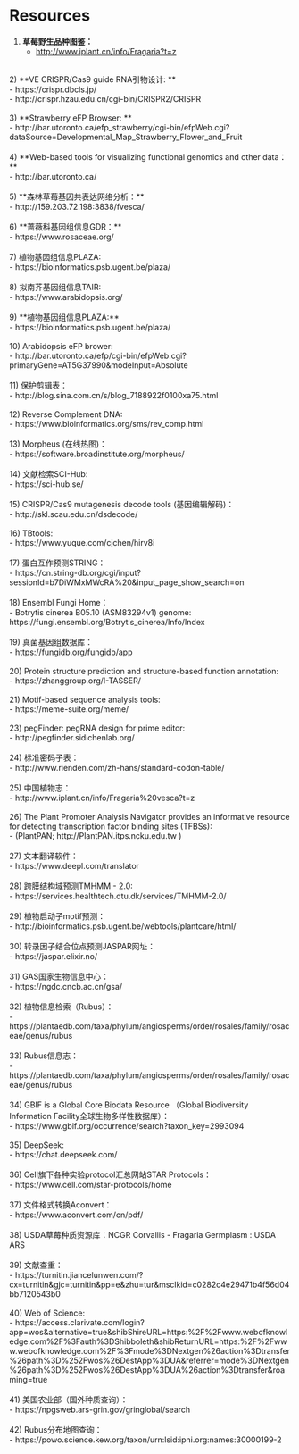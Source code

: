 # Resources

1) **草莓野生品种图鉴：**<br>
    - http://www.iplant.cn/info/Fragaria?t=z <br>
<br>
2) **VE CRISPR/Cas9 guide RNA引物设计: **<br>
    - https://crispr.dbcls.jp/ <br>
    - http://crispr.hzau.edu.cn/cgi-bin/CRISPR2/CRISPR <br>
<br>
3) **Strawberry eFP Browser: **<br>
    - http://bar.utoronto.ca/efp_strawberry/cgi-bin/efpWeb.cgi?dataSource=Developmental_Map_Strawberry_Flower_and_Fruit <br>
<br>
4) **Web-based tools for visualizing functional genomics and other data：**<br>
    - http://bar.utoronto.ca/ <br>
<br>
5) **森林草莓基因共表达网络分析：**<br>
    - http://159.203.72.198:3838/fvesca/ <br>
<br>  
6) **蔷薇科基因组信息GDR：**<br>
    - https://www.rosaceae.org/ <br>
<br>
7) 植物基因组信息PLAZA: <br>
    - https://bioinformatics.psb.ugent.be/plaza/ <br>
<br>
8) 拟南芥基因组信息TAIR: <br>
    - https://www.arabidopsis.org/ <br>
<br>
9) **植物基因组信息PLAZA:** <br>
    - https://bioinformatics.psb.ugent.be/plaza/ <br>
<br>
10) Arabidopsis eFP brower: <br>
    - http://bar.utoronto.ca/efp/cgi-bin/efpWeb.cgi?primaryGene=AT5G37990&modeInput=Absolute <br>
<br>
11) 保护剪辑表：<br>
    - http://blog.sina.com.cn/s/blog_7188922f0100xa75.html <br>
<br>
12) Reverse Complement DNA:<br>
    - https://www.bioinformatics.org/sms/rev_comp.html <br>
<br>
13) Morpheus (在线热图)：<br>
    - https://software.broadinstitute.org/morpheus/ <br>
<br>
14) 文献检索SCI-Hub:<br> 
    - https://sci-hub.se/ <br>
<br>
15) CRISPR/Cas9 mutagenesis decode tools (基因编辑解码)：<br>
    - http://skl.scau.edu.cn/dsdecode/ <br>
<br>
16) TBtools:<br>
    - https://www.yuque.com/cjchen/hirv8i <br>
<br>
17) 蛋白互作预测STRING：<br>
    - https://cn.string-db.org/cgi/input?sessionId=b7DiWMxMWcRA%20&input_page_show_search=on <br>
<br>
18) Ensembl Fungi Home：<br>
    - Botrytis cinerea B05.10 (ASM83294v1) genome: https://fungi.ensembl.org/Botrytis_cinerea/Info/Index  <br>
<br>
19) 真菌基因组数据库：<br>
    - https://fungidb.org/fungidb/app <br>
<br>
20) Protein structure prediction and structure-based function annotation:<br> 
    - https://zhanggroup.org/I-TASSER/ <br>
<br>
21) Motif-based sequence analysis tools: <br>
    - https://meme-suite.org/meme/ <br>
<br>
23) pegFinder: pegRNA design for prime editor: <br>
    - http://pegfinder.sidichenlab.org/ <br>
<br>
24) 标准密码子表：<br>
    - http://www.rienden.com/zh-hans/standard-codon-table/ <br>
<br>
25) 中国植物志：<br> 
    - http://www.iplant.cn/info/Fragaria%20vesca?t=z <br>
<br>
26) The Plant Promoter Analysis Navigator provides an informative resource for detecting transcription factor binding sites (TFBSs): <br>
    - (PlantPAN; http://PlantPAN.itps.ncku.edu.tw ) <br>
<br>
27) 文本翻译软件：<br>
    - https://www.deepl.com/translator <br>
<br>
28) 跨膜结构域预测TMHMM - 2.0:<br>
    - https://services.healthtech.dtu.dk/services/TMHMM-2.0/ <br>
<br>
29) 植物启动子motif预测：<br>
    - http://bioinformatics.psb.ugent.be/webtools/plantcare/html/  <br>
<br>
30) 转录因子结合位点预测JASPAR网址：<br>
    - https://jaspar.elixir.no/ <br>
<br>
31) GAS国家生物信息中心：<br>
    - https://ngdc.cncb.ac.cn/gsa/ <br>
<br>
32) 植物信息检索（Rubus）：<br>
    - https://plantaedb.com/taxa/phylum/angiosperms/order/rosales/family/rosaceae/genus/rubus <br>
<br>
33) Rubus信息志：<br>
    - https://plantaedb.com/taxa/phylum/angiosperms/order/rosales/family/rosaceae/genus/rubus <br>
<br>
34) GBIF is a Global Core Biodata Resource （Global Biodiversity Information Facility全球生物多样性数据库）：<br>
    - https://www.gbif.org/occurrence/search?taxon_key=2993094 <br>
<br>
35) DeepSeek:<br>
    - https://chat.deepseek.com/ <br>
<br>
36) Cell旗下各种实验protocol汇总网站STAR Protocols：<br>
    - https://www.cell.com/star-protocols/home <br>
<br>
37) 文件格式转换Aconvert：<br>
    - https://www.aconvert.com/cn/pdf/ <br>
<br>
38) USDA草莓种质资源库：NCGR Corvallis - Fragaria Germplasm : USDA ARS <br>
<br>
39) 文献查重：<br>
    - https://turnitin.jiancelunwen.com/?cx=turnitin&gjc=turnitin&pp=e&zhu=tur&msclkid=c0282c4e29471b4f56d04bb7120543b0 <br>
<br>
40) Web of Science: <br>
    - https://access.clarivate.com/login?app=wos&alternative=true&shibShireURL=https:%2F%2Fwww.webofknowledge.com%2F%3Fauth%3DShibboleth&shibReturnURL=https:%2F%2Fwww.webofknowledge.com%2F%3Fmode%3DNextgen%26action%3Dtransfer%26path%3D%252Fwos%26DestApp%3DUA&referrer=mode%3DNextgen%26path%3D%252Fwos%26DestApp%3DUA%26action%3Dtransfer&roaming=true <br>
<br>
41) 美国农业部（国外种质查询）：<br>
    - https://npgsweb.ars-grin.gov/gringlobal/search <br>
<br>
42) Rubus分布地图查询：<br>
    - https://powo.science.kew.org/taxon/urn:lsid:ipni.org:names:30000199-2 <br>
<br>